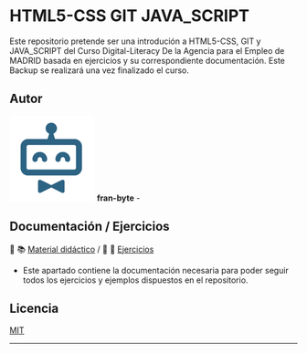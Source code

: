 # HTML5-CSS GIT JAVA_SCRIPT


Este repositorio pretende ser una introdución a HTML5-CSS, GIT y JAVA_SCRIPT del Curso Digital-Literacy De la Agencia para el Empleo de MADRID basada en ejercicios y su correspondiente documentación.
Este Backup se realizará una vez finalizado el curso.

## Autor ️
<img src="mdArchives/logo.png"/> **fran-byte** -

## Documentación / Ejercicios

📕 :books: [Material didáctico](/documentation/indicedocu.md) / :pencil: 📐 [Ejercicios](/tests/indicetests.md)


+ Este apartado contiene la documentación necesaria para poder seguir todos los ejercicios y ejemplos dispuestos en el repositorio.


## Licencia
[MIT](https://choosealicense.com/licenses/mit/)

---
